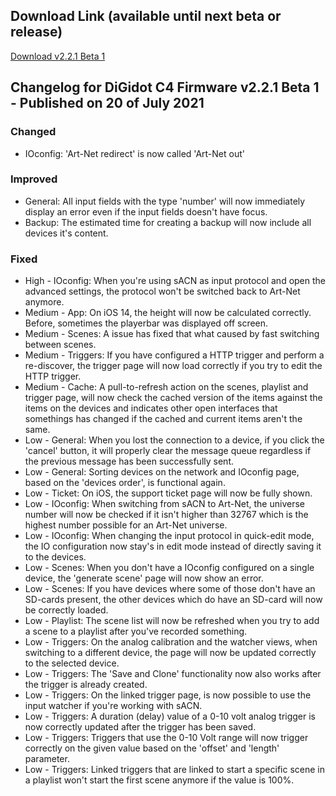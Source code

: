 ## Download Link (available until next beta or release) ##
[Download v2.2.1 Beta 1](https://update.digidot.eu/v2019_1/c4/firmware/v2_0/beta_files/C-4_2021-07-20_1450.c4u)

## Changelog for DiGidot C4 Firmware v2.2.1 Beta 1 - Published on 20 of July 2021 ##

### Changed ###
* IOconfig: 'Art-Net redirect' is now called 'Art-Net out'

### Improved ###
* General: All input fields with the type 'number' will now immediately display an error even if the input fields doesn't have focus. 
* Backup: The estimated time for creating a backup will now include all devices it's content.

### Fixed ###
* High - IOconfig: When you're using sACN as input protocol and open the advanced settings, the protocol won't be switched back to Art-Net anymore.
* Medium - App: On iOS 14, the height will now be calculated correctly. Before, sometimes the playerbar was displayed off screen.
* Medium - Scenes: A issue has fixed that what caused by fast switching between scenes.
* Medium - Triggers: If you have configured a HTTP trigger and perform a re-discover, the trigger page will now load correctly if you try to edit the HTTP trigger.
* Medium - Cache: A pull-to-refresh action on the scenes, playlist and trigger page, will now check the cached version of the items against the items on the devices and indicates other open interfaces that somethings has changed if the cached and current items aren't the same.
* Low - General: When you lost the connection to a device, if you click the 'cancel' button, it will properly clear the message queue regardless if the previous message has been successfully sent.
* Low - General: Sorting devices on the network and IOconfig page, based on the 'devices order', is functional again.
* Low - Ticket: On iOS, the support ticket page will now be fully shown.
* Low - IOconfig: When switching from sACN to Art-Net, the universe number will now be checked if it isn't higher than 32767 which is the highest number possible for an Art-Net universe.
* Low - IOconfig: When changing the input protocol in quick-edit mode, the IO configuration now stay's in edit mode instead of directly saving it to the devices.
* Low - Scenes: When you don't have a IOconfig configured on a single device, the 'generate scene' page will now show an error.
* Low - Scenes: If you have devices where some of those don't have an SD-cards present, the other devices which do have an SD-card will now be correctly loaded.
* Low - Playlist: The scene list will now be refreshed when you try to add a scene to a playlist after you've recorded something.
* Low - Triggers: On the analog calibration and the watcher views, when switching to a different device, the page will now be updated correctly to the selected device.
* Low - Triggers: The 'Save and Clone' functionality now also works after the trigger is already created.
* Low - Triggers: On the linked trigger page, is now possible to use the input watcher if you're working with sACN.
* Low - Triggers: A duration (delay) value of a 0-10 volt analog trigger is now correctly updated after the trigger has been saved.
* Low - Triggers: Triggers that use the 0-10 Volt range will now trigger correctly on the given value based on the 'offset' and 'length' parameter.
* Low - Triggers: Linked triggers that are linked to start a specific scene in a playlist won't start the first scene anymore if the value is 100%.
